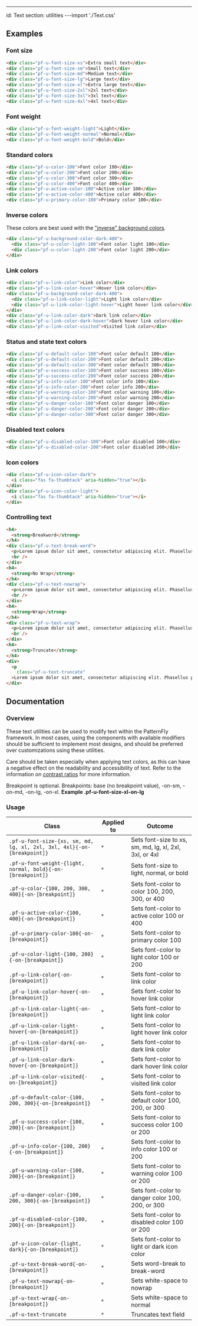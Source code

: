 ---
id: Text
section: utilities
---import './Text.css'

## Examples

### Font size

```html
<div class="pf-u-font-size-xs">Extra small text</div>
<div class="pf-u-font-size-sm">Small text</div>
<div class="pf-u-font-size-md">Medium text</div>
<div class="pf-u-font-size-lg">Large text</div>
<div class="pf-u-font-size-xl">Extra large text</div>
<div class="pf-u-font-size-2xl">2xl text</div>
<div class="pf-u-font-size-3xl">3xl text</div>
<div class="pf-u-font-size-4xl">4xl text</div>

```

### Font weight

```html
<div class="pf-u-font-weight-light">Light</div>
<div class="pf-u-font-weight-normal">Normal</div>
<div class="pf-u-font-weight-bold">Bold</div>

```

### Standard colors

```html
<div class="pf-u-color-100">Font color 100</div>
<div class="pf-u-color-200">Font color 200</div>
<div class="pf-u-color-300">Font color 300</div>
<div class="pf-u-color-400">Font color 400</div>
<div class="pf-u-active-color-100">Active color 100</div>
<div class="pf-u-active-color-400">Active color 400</div>
<div class="pf-u-primary-color-100">Primary color 100</div>

```

### Inverse colors

These colors are best used with the ["inverse" background colors](/utilities/background-color#inverse-background-colors).

```html
<div class="pf-u-background-color-dark-400">
  <div class="pf-u-color-light-100">Font color light 100</div>
  <div class="pf-u-color-light-200">Font color light 200</div>
</div>

```

### Link colors

```html
<div class="pf-u-link-color">Link color</div>
<div class="pf-u-link-color-hover">Hover link color</div>
<div class="pf-u-background-color-dark-400">
  <div class="pf-u-link-color-light">Light link color</div>
  <div class="pf-u-link-color-light-hover">Light hover link color</div>
</div>
<div class="pf-u-link-color-dark">Dark link color</div>
<div class="pf-u-link-color-dark-hover">Dark hover link color</div>
<div class="pf-u-link-color-visited">Visited link color</div>

```

### Status and state text colors

```html
<div class="pf-u-default-color-100">Font color default 100</div>
<div class="pf-u-default-color-200">Font color default 200</div>
<div class="pf-u-default-color-300">Font color default 300</div>
<div class="pf-u-success-color-100">Font color success 100</div>
<div class="pf-u-success-color-200">Font color success 200</div>
<div class="pf-u-info-color-100">Font color info 100</div>
<div class="pf-u-info-color-200">Font color info 200</div>
<div class="pf-u-warning-color-100">Font color warning 100</div>
<div class="pf-u-warning-color-200">Font color warning 200</div>
<div class="pf-u-danger-color-100">Font color danger 100</div>
<div class="pf-u-danger-color-200">Font color danger 200</div>
<div class="pf-u-danger-color-300">Font color danger 300</div>

```

### Disabled text colors

```html
<div class="pf-u-disabled-color-100">Font color disabled 100</div>
<div class="pf-u-disabled-color-200">Font color disabled 200</div>

```

### Icon colors

```html
<div class="pf-u-icon-color-dark">
  <i class="fas fa-thumbtack" aria-hidden="true"></i>
</div>
<div class="pf-u-icon-color-light">
  <i class="fas fa-thumbtack" aria-hidden="true"></i>
</div>

```

### Controlling text

```html
<h4>
  <strong>Breakword</strong>
</h4>
<div class="pf-u-text-break-word">
  <p>Lorem ipsum dolor sit amet, consectetur adipiscing elit. Phasellus pretium est a porttitor vehicula. Quisque vel commodo urna. Morbi mattis rutrum ante, id vehicula ex accumsan ut.</p>
  <br />
</div>
<h4>
  <strong>No Wrap</strong>
</h4>
<div class="pf-u-text-nowrap">
  <p>Lorem ipsum dolor sit amet, consectetur adipiscing elit. Phasellus pretium est a porttitor vehicula.</p>
  <br />
</div>
<h4>
  <strong>Wrap</strong>
</h4>
<div class="pf-u-text-wrap">
  <p>Lorem ipsum dolor sit amet, consectetur adipiscing elit. Phasellus pretium est a porttitor vehicula. Quisque vel commodo urna. Morbi mattis rutrum ante, id vehicula ex accumsan ut.</p>
  <br />
</div>
<h4>
  <strong>Truncate</strong>
</h4>
<div>
  <p
    class="pf-u-text-truncate"
  >Lorem ipsum dolor sit amet, consectetur adipiscing elit. Phasellus pretium est a porttitor vehicula. Quisque vel commodo urna. Morbi mattis rutrum ante, id vehicula ex accumsan ut.</p>
</div>

```

## Documentation

### Overview

These text utilities can be used to modify text within the PatternFly framework. In most cases, using the components with available modifiers should be sufficient to implement most designs, and should be preferred over customizations using these utilities.

Care should be taken especially when applying text colors, as this can have a negative effect on the readability and accessibility of text. Refer to the information on [contrast ratios](/guidelines/colors/#contrast-ratios) for more information.

Breakpoint is optional. Breakpoints: base (no breakpoint value), -on-sm, -on-md, -on-lg, -on-xl. **Example .pf-u-font-size-xl-on-lg**

### Usage

| Class                                                                   | Applied to | Outcome                                                |
| ----------------------------------------------------------------------- | ---------- | ------------------------------------------------------ |
| `.pf-u-font-size-{xs, sm, md, lg, xl, 2xl, 3xl, 4xl}{-on-[breakpoint]}` | `*`        | Sets font-size to xs, sm, md, lg, xl, 2xl, 3xl, or 4xl |
| `.pf-u-font-weight-{light, normal, bold}{-on-[breakpoint]}`             | `*`        | Sets font-size to light, normal, or bold               |
| `.pf-u-color-{100, 200, 300, 400}{-on-[breakpoint]}`                    | `*`        | Sets font-color to color 100, 200, 300, or 400         |
| `.pf-u-active-color-{100, 400}{-on-[breakpoint]}`                       | `*`        | Sets font-color to active color 100 or 400             |
| `.pf-u-primary-color-100{-on-[breakpoint]}`                             | `*`        | Sets font-color to primary color 100                   |
| `.pf-u-color-light-{100, 200}{-on-[breakpoint]}`                        | `*`        | Sets font-color to light color 100 or 200              |
| `.pf-u-link-color{-on-[breakpoint]}`                                    | `*`        | Sets font-color to link color                          |
| `.pf-u-link-color-hover{-on-[breakpoint]}`                              | `*`        | Sets font-color to hover link color                    |
| `.pf-u-link-color-light{-on-[breakpoint]}`                              | `*`        | Sets font-color to light link color                    |
| `.pf-u-link-color-light-hover{-on-[breakpoint]}`                        | `*`        | Sets font-color to light hover link color              |
| `.pf-u-link-color-dark{-on-[breakpoint]}`                               | `*`        | Sets font-color to dark link color                     |
| `.pf-u-link-color-dark-hover{-on-[breakpoint]}`                         | `*`        | Sets font-color to dark hover link color               |
| `.pf-u-link-color-visited{-on-[breakpoint]}`                            | `*`        | Sets font-color to visited link color                  |
| `.pf-u-default-color-{100, 200, 300}{-on-[breakpoint]}`                 | `*`        | Sets font-color to default color 100, 200, or 300      |
| `.pf-u-success-color-{100, 200}{-on-[breakpoint]}`                      | `*`        | Sets font-color to success color 100 or 200            |
| `.pf-u-info-color-{100, 200}{-on-[breakpoint]}`                         | `*`        | Sets font-color to info color 100 or 200               |
| `.pf-u-warning-color-{100, 200}{-on-[breakpoint]}`                      | `*`        | Sets font-color to warning color 100 or 200            |
| `.pf-u-danger-color-{100, 200, 300}{-on-[breakpoint]}`                  | `*`        | Sets font-color to danger color 100, 200, or 300       |
| `.pf-u-disabled-color-{100, 200}{-on-[breakpoint]}`                     | `*`        | Sets font-color to disabled color 100 or 200           |
| `.pf-u-icon-color-{light, dark}{-on-[breakpoint]}`                      | `*`        | Sets font-color to light or dark icon color            |
| `.pf-u-text-break-word{-on-[breakpoint]}`                               | `*`        | Sets word-break to break-word                          |
| `.pf-u-text-nowrap{-on-[breakpoint]}`                                   | `*`        | Sets white-space to nowrap                             |
| `.pf-u-text-wrap{-on-[breakpoint]}`                                     | `*`        | Sets white-space to normal                             |
| `.pf-u-text-truncate`                                                   | `*`        | Truncates text field                                   |
